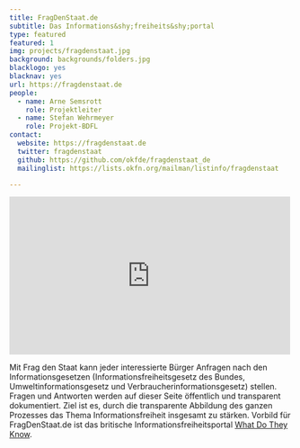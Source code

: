 ```yaml
---
title: FragDenStaat.de
subtitle: Das Informations&shy;freiheits&shy;portal
type: featured
featured: 1
img: projects/fragdenstaat.jpg
background: backgrounds/folders.jpg
blacklogo: yes
blacknav: yes
url: https://fragdenstaat.de
people:
  - name: Arne Semsrott
    role: Projektleiter
  - name: Stefan Wehrmeyer
    role: Projekt-BDFL
contact:
  website: https://fragdenstaat.de
  twitter: fragdenstaat
  github: https://github.com/okfde/fragdenstaat_de
  mailinglist: https://lists.okfn.org/mailman/listinfo/fragdenstaat

---
```


<div class="videoWrapper"><iframe src="https://player.vimeo.com/video/102604678" width="500" height="281" frameborder="0" webkitallowfullscreen mozallowfullscreen allowfullscreen></iframe></div>

Mit Frag den Staat kann jeder interessierte Bürger Anfragen nach den Informationsgesetzen (Informationsfreiheitsgesetz des Bundes, Umweltinformationsgesetz und Verbraucherinformationsgesetz) stellen. Fragen und Antworten werden auf dieser Seite öffentlich und transparent dokumentiert. Ziel ist es, durch die transparente Abbildung des ganzen Prozesses das Thema Informationsfreiheit insgesamt zu stärken. Vorbild für FragDenStaat.de ist das britische Informationsfreiheitsportal [What Do They Know]( https://www.whatdotheyknow.com/).
